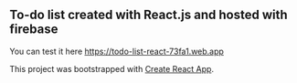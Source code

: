 ## To-do list created with React.js and hosted with firebase

You can test it here https://todo-list-react-73fa1.web.app


This project was bootstrapped with [Create React App](https://github.com/facebook/create-react-app).
